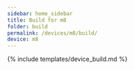 ```yaml
---
sidebar: home_sidebar
title: Build for m8
folder: build
permalink: /devices/m8/build/
device: m8
---
```

{% include templates/device_build.md %}
